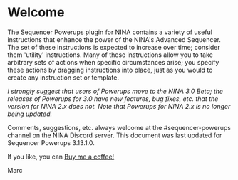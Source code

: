 # Welcome

The Sequencer Powerups plugin for NINA contains a variety of useful instructions that enhance the power of the NINA's Advanced Sequencer.  The set of these instructions is expected to increase over time; consider them 'utility' instructions.  Many of these instructions allow you to take arbitrary sets of actions when specific circumstances arise; you specify these actions by dragging instructions into place, just as you would to create any instruction set or template.

*I strongly suggest that users of Powerups move to the NINA 3.0 Beta; the releases of Powerups for 3.0 have new features, bug fixes, etc. that the version for NINA 2.x does not. Note that Powerups for NINA 2.x is no longer being updated.*

Comments, suggestions, etc. always welcome at the #sequencer-powerups channel on the NINA Discord server.  This document was last updated for Sequencer Powerups 3.13.1.0.

If you like, you can [Buy me a coffee!](https://www.buymeacoffee.com/marcblank)

Marc

